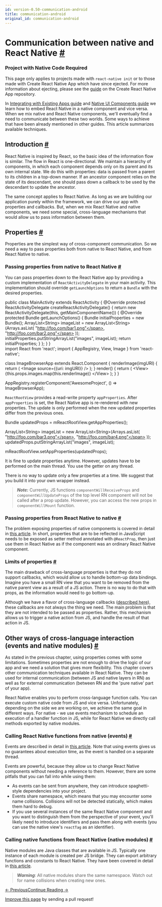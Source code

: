 ```yaml
---
id: version-0.50-communication-android
title: communication-android
original_id: communication-android
---
```

<a id="content"></a><h1><a class="anchor" name="communication-between-native-and-react-native"></a>Communication between native and React Native <a class="hash-link" href="docs/communication-android.html#communication-between-native-and-react-native">#</a></h1><div class="banner-crna-ejected"><h3>Project with Native Code Required</h3><p>This page only applies to projects made with <code>react-native init</code> or to those made with Create React Native App which have since ejected. For more information about ejecting, please see the <a href="https://github.com/react-community/create-react-native-app/blob/master/EJECTING.md" target="_blank">guide</a> on the Create React Native App repository.</p></div><div><p>In <a href="docs/integration-with-existing-apps.html" target="_blank">Integrating with Existing Apps guide</a> and <a href="docs/native-components-android.html" target="_blank">Native UI Components guide</a> we learn how to embed React Native in a native component and vice versa. When we mix native and React Native components, we'll eventually find a need to communicate between these two worlds. Some ways to achieve that have been already mentioned in other guides. This article summarizes available techniques.</p><h2><a class="anchor" name="introduction"></a>Introduction <a class="hash-link" href="docs/communication-android.html#introduction">#</a></h2><p>React Native is inspired by React, so the basic idea of the information flow is similar. The flow in React is one-directional. We maintain a hierarchy of components, in which each component depends only on its parent and its own internal state. We do this with properties: data is passed from a parent to its children in a top-down manner. If an ancestor component relies on the state of its descendant, one should pass down a callback to be used by the descendant to update the ancestor.</p><p>The same concept applies to React Native. As long as we are building our application purely within the framework, we can drive our app with properties and callbacks. But, when we mix React Native and native components, we need some special, cross-language mechanisms that would allow us to pass information between them.</p><h2><a class="anchor" name="properties"></a>Properties <a class="hash-link" href="docs/communication-android.html#properties">#</a></h2><p>Properties are the simplest way of cross-component communication. So we need a way to pass properties both from native to React Native, and from React Native to native.</p><h3><a class="anchor" name="passing-properties-from-native-to-react-native"></a>Passing properties from native to React Native <a class="hash-link" href="docs/communication-android.html#passing-properties-from-native-to-react-native">#</a></h3><p>You can pass properties down to the React Native app by providing a custom implementation of <code>ReactActivityDelegate</code> in your main activity. This implementation should override <code>getLaunchOptions</code> to return a <code>Bundle</code> with the desired properties.</p><div class="prism language-javascript"><span class="token keyword">public</span> <span class="token keyword">class</span> <span class="token class-name">MainActivity</span> <span class="token keyword">extends</span> <span class="token class-name">ReactActivity</span> <span class="token punctuation">{</span>
  @Override
  <span class="token keyword">protected</span> ReactActivityDelegate <span class="token function">createReactActivityDelegate</span><span class="token punctuation">(</span><span class="token punctuation">)</span> <span class="token punctuation">{</span>
    <span class="token keyword">return</span> <span class="token keyword">new</span> <span class="token class-name">ReactActivityDelegate</span><span class="token punctuation">(</span><span class="token keyword">this</span><span class="token punctuation">,</span> <span class="token function">getMainComponentName</span><span class="token punctuation">(</span><span class="token punctuation">)</span><span class="token punctuation">)</span> <span class="token punctuation">{</span>
      @Override
      <span class="token keyword">protected</span> Bundle <span class="token function">getLaunchOptions</span><span class="token punctuation">(</span><span class="token punctuation">)</span> <span class="token punctuation">{</span>
        Bundle initialProperties <span class="token operator">=</span> <span class="token keyword">new</span> <span class="token class-name">Bundle</span><span class="token punctuation">(</span><span class="token punctuation">)</span><span class="token punctuation">;</span>
        ArrayList<span class="token operator">&lt;</span>String<span class="token operator">&gt;</span> imageList <span class="token operator">=</span> <span class="token keyword">new</span> <span class="token class-name">ArrayList</span><span class="token operator">&lt;</span>String<span class="token operator">&gt;</span><span class="token punctuation">(</span>Arrays<span class="token punctuation">.</span><span class="token function">asList</span><span class="token punctuation">(</span>
                <span class="token string">"http://foo.com/bar1.png"</span><span class="token punctuation">,</span>
                <span class="token string">"http://foo.com/bar2.png"</span>
        <span class="token punctuation">)</span><span class="token punctuation">)</span><span class="token punctuation">;</span>
        initialProperties<span class="token punctuation">.</span><span class="token function">putStringArrayList</span><span class="token punctuation">(</span><span class="token string">"images"</span><span class="token punctuation">,</span> imageList<span class="token punctuation">)</span><span class="token punctuation">;</span>
        <span class="token keyword">return</span> initialProperties<span class="token punctuation">;</span>
      <span class="token punctuation">}</span>
    <span class="token punctuation">}</span><span class="token punctuation">;</span>
  <span class="token punctuation">}</span>
<span class="token punctuation">}</span></div><div class="prism language-javascript">
<span class="token keyword">import</span> React <span class="token keyword">from</span> <span class="token string">'react'</span><span class="token punctuation">;</span>
<span class="token keyword">import</span> <span class="token punctuation">{</span>
  AppRegistry<span class="token punctuation">,</span>
  View<span class="token punctuation">,</span>
  Image
<span class="token punctuation">}</span> <span class="token keyword">from</span> <span class="token string">'react-native'</span><span class="token punctuation">;</span>

<span class="token keyword">class</span> <span class="token class-name">ImageBrowserApp</span> <span class="token keyword">extends</span> <span class="token class-name">React<span class="token punctuation">.</span>Component</span> <span class="token punctuation">{</span>
  <span class="token function">renderImage</span><span class="token punctuation">(</span>imgURI<span class="token punctuation">)</span> <span class="token punctuation">{</span>
    <span class="token keyword">return</span> <span class="token punctuation">(</span>
      <span class="token operator">&lt;</span>Image source<span class="token operator">=</span><span class="token punctuation">{</span><span class="token punctuation">{</span>uri<span class="token punctuation">:</span> imgURI<span class="token punctuation">}</span><span class="token punctuation">}</span> <span class="token operator">/</span><span class="token operator">&gt;</span>
    <span class="token punctuation">)</span><span class="token punctuation">;</span>
  <span class="token punctuation">}</span>
  <span class="token function">render</span><span class="token punctuation">(</span><span class="token punctuation">)</span> <span class="token punctuation">{</span>
    <span class="token keyword">return</span> <span class="token punctuation">(</span>
      <span class="token operator">&lt;</span>View<span class="token operator">&gt;</span>
        <span class="token punctuation">{</span><span class="token keyword">this</span><span class="token punctuation">.</span>props<span class="token punctuation">.</span>images<span class="token punctuation">.</span><span class="token function">map</span><span class="token punctuation">(</span><span class="token keyword">this</span><span class="token punctuation">.</span>renderImage<span class="token punctuation">)</span><span class="token punctuation">}</span>
      <span class="token operator">&lt;</span><span class="token operator">/</span>View<span class="token operator">&gt;</span>
    <span class="token punctuation">)</span><span class="token punctuation">;</span>
  <span class="token punctuation">}</span>
<span class="token punctuation">}</span>

AppRegistry<span class="token punctuation">.</span><span class="token function">registerComponent</span><span class="token punctuation">(</span><span class="token string">'AwesomeProject'</span><span class="token punctuation">,</span> <span class="token punctuation">(</span><span class="token punctuation">)</span> <span class="token operator">=&gt;</span> ImageBrowserApp<span class="token punctuation">)</span><span class="token punctuation">;</span></div><p><code>ReactRootView</code> provides a read-write property <code>appProperties</code>. After <code>appProperties</code> is set, the React Native app is re-rendered with new properties. The update is only performed when the new updated properties differ from the previous ones.</p><div class="prism language-javascript">Bundle updatedProps <span class="token operator">=</span> mReactRootView<span class="token punctuation">.</span><span class="token function">getAppProperties</span><span class="token punctuation">(</span><span class="token punctuation">)</span><span class="token punctuation">;</span>

ArrayList<span class="token operator">&lt;</span>String<span class="token operator">&gt;</span> imageList <span class="token operator">=</span> <span class="token keyword">new</span> <span class="token class-name">ArrayList</span><span class="token operator">&lt;</span>String<span class="token operator">&gt;</span><span class="token punctuation">(</span>Arrays<span class="token punctuation">.</span><span class="token function">asList</span><span class="token punctuation">(</span>
        <span class="token string">"http://foo.com/bar3.png"</span><span class="token punctuation">,</span>
        <span class="token string">"http://foo.com/bar4.png"</span>
<span class="token punctuation">)</span><span class="token punctuation">)</span><span class="token punctuation">;</span>
updatedProps<span class="token punctuation">.</span><span class="token function">putStringArrayList</span><span class="token punctuation">(</span><span class="token string">"images"</span><span class="token punctuation">,</span> imageList<span class="token punctuation">)</span><span class="token punctuation">;</span>

mReactRootView<span class="token punctuation">.</span><span class="token function">setAppProperties</span><span class="token punctuation">(</span>updatedProps<span class="token punctuation">)</span><span class="token punctuation">;</span></div><p>It is fine to update properties anytime. However, updates have to be performed on the main thread. You use the getter on any thread.</p><p>There is no way to update only a few properties at a time. We suggest that you build it into your own wrapper instead.</p><blockquote><p><strong><em>Note:</em></strong>
Currently, JS functions <code>componentWillReceiveProps</code> and <code>componentWillUpdateProps</code> of the top level RN component will not be called after a prop update. However, you can access the new props in <code>componentWillMount</code> function.</p></blockquote><h3><a class="anchor" name="passing-properties-from-react-native-to-native"></a>Passing properties from React Native to native <a class="hash-link" href="docs/communication-android.html#passing-properties-from-react-native-to-native">#</a></h3><p>The problem exposing properties of native components is covered in detail in <a href="docs/native-components-android.html#3-expose-view-property-setters-using-reactprop-or-reactpropgroup-annotation" target="_blank">this article</a>. In short, properties that are to be reflected in JavaScript needs to be exposed as setter method annotated with <code>@ReactProp</code>, then just use them in React Native as if the component was an ordinary React Native component.</p><h3><a class="anchor" name="limits-of-properties"></a>Limits of properties <a class="hash-link" href="docs/communication-android.html#limits-of-properties">#</a></h3><p>The main drawback of cross-language properties is that they do not support callbacks, which would allow us to handle bottom-up data bindings. Imagine you have a small RN view that you want to be removed from the native parent view as a result of a JS action. There is no way to do that with props, as the information would need to go bottom-up.</p><p>Although we have a flavor of cross-language callbacks (<a href="docs/native-modules-android.html#callbacks" target="_blank">described here</a>), these callbacks are not always the thing we need. The main problem is that they are not intended to be passed as properties. Rather, this mechanism allows us to trigger a native action from JS, and handle the result of that action in JS.</p><h2><a class="anchor" name="other-ways-of-cross-language-interaction-events-and-native-modules"></a>Other ways of cross-language interaction (events and native modules) <a class="hash-link" href="docs/communication-android.html#other-ways-of-cross-language-interaction-events-and-native-modules">#</a></h2><p>As stated in the previous chapter, using properties comes with some limitations. Sometimes properties are not enough to drive the logic of our app and we need a solution that gives more flexibility. This chapter covers other communication techniques available in React Native. They can be used for internal communication (between JS and native layers in RN) as well as for external communication (between RN and the 'pure native' part of your app).</p><p>React Native enables you to perform cross-language function calls. You can execute custom native code from JS and vice versa. Unfortunately, depending on the side we are working on, we achieve the same goal in different ways. For native - we use events mechanism to schedule an execution of a handler function in JS, while for React Native we directly call methods exported by native modules.</p><h3><a class="anchor" name="calling-react-native-functions-from-native-events"></a>Calling React Native functions from native (events) <a class="hash-link" href="docs/communication-android.html#calling-react-native-functions-from-native-events">#</a></h3><p>Events are described in detail in <a href="docs/native-components-android.html#events" target="_blank">this article</a>. Note that using events gives us no guarantees about execution time, as the event is handled on a separate thread.</p><p>Events are powerful, because they allow us to change React Native components without needing a reference to them. However, there are some pitfalls that you can fall into while using them:</p><ul><li>As events can be sent from anywhere, they can introduce spaghetti-style dependencies into your project.</li><li>Events share namespace, which means that you may encounter some name collisions. Collisions will not be detected statically, which makes them hard to debug.</li><li>If you use several instances of the same React Native component and you want to distinguish them from the perspective of your event, you'll likely need to introduce identifiers and pass them along with events (you can use the native view's <code>reactTag</code> as an identifier).</li></ul><h3><a class="anchor" name="calling-native-functions-from-react-native-native-modules"></a>Calling native functions from React Native (native modules) <a class="hash-link" href="docs/communication-android.html#calling-native-functions-from-react-native-native-modules">#</a></h3><p>Native modules are Java classes that are available in JS. Typically one instance of each module is created per JS bridge. They can export arbitrary functions and constants to React Native. They have been covered in detail in <a href="docs/native-modules-android.html" target="_blank">this article</a>.</p><blockquote><p><strong><em>Warning</em></strong>:
All native modules share the same namespace. Watch out for name collisions when creating new ones.</p></blockquote></div><div class="docs-prevnext"><a class="docs-prev btn" href="docs/android-building-from-source.html#content">← Previous</a><a class="docs-next btn" href="docs/contributing.html#content">Continue Reading →</a></div><p class="edit-page-block"><a target="_blank" href="https://github.com/facebook/react-native/blob/master/docs/CommunicationAndroid.md">Improve this page</a> by sending a pull request!</p>